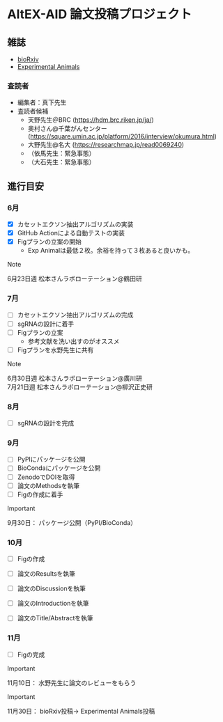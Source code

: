 # AltEX-AID 論文投稿プロジェクト

## 雑誌

* [bioRxiv](https://www.biorxiv.org/)
* [Experimental Animals](https://www.jstage.jst.go.jp/browse/expanim)

### 査読者

+ 編集者：真下先生
+ 査読者候補
  + 天野先生＠BRC (https://hdm.brc.riken.jp/ja/)
  + 奥村さん@千葉がんセンター (https://square.umin.ac.jp/platform/2016/interview/okumura.html)
  + 大野先生@名大 (https://researchmap.jp/read0069240)
  + （依馬先生：緊急事態）
  + （大石先生：緊急事態）


## 進行目安

### 6月

* [x] カセットエクソン抽出アルゴリズムの実装
* [x] GitHub Actionによる自動テストの実装
* [x] Figプランの立案の開始
  * Exp Animalは最低２枚。余裕を持って３枚あると良いかも。

>[!NOTE]
> 6月23日週 松本さんラボローテーション@鶴田研  

### 7月
* [ ] カセットエクソン抽出アルゴリズムの完成
* [ ] sgRNAの設計に着手
* [ ] Figプランの立案
  * 参考文献を洗い出すのがオススメ
* [ ] Figプランを水野先生に共有

>[!NOTE]
> 6月30日週 松本さんラボローテーション@廣川研  
> 7月21日週 松本さんラボローテーション@柳沢正史研  

### 8月

* [ ] sgRNAの設計を完成

### 9月

* [ ] PyPIにパッケージを公開
* [ ] BioCondaにパッケージを公開
* [ ] ZenodoでDOIを取得
* [ ] 論文のMethodsを執筆
* [ ] Figの作成に着手

> [!IMPORTANT]
> 9月30日： パッケージ公開（PyPI/BioConda）

### 10月

* [ ] Figの作成
* [ ] 論文のResultsを執筆

* [ ] 論文のDiscussionを執筆
* [ ] 論文のIntroductionを執筆
* [ ] 論文のTitle/Abstractを執筆

### 11月

* [ ] Figの完成


> [!IMPORTANT]
> 11月10日： 水野先生に論文のレビューをもらう

> [!IMPORTANT]
> 11月30日： bioRxiv投稿→ Experimental Animals投稿
